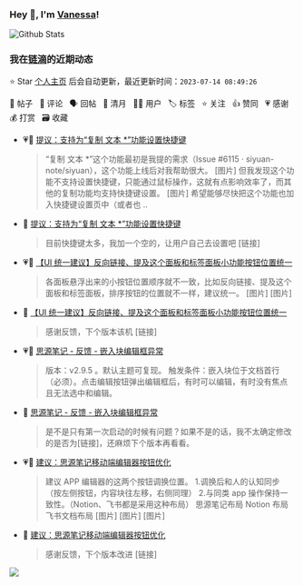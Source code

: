 ### Hey 👋, I'm [Vanessa](http://vanessa.b3log.org/)!

![Github Stats](https://github-readme-stats.vercel.app/api?username=Vanessa219&show_icons=true)

<!--events start -->

### 我在[链滴](https://ld246.com)的近期动态

⭐️ Star [个人主页](https://github.com/Vanessa219/Vanessa219) 后会自动更新，最近更新时间：`2023-07-14 08:49:26`

📝 帖子 &nbsp; 💬 评论 &nbsp; 🗣 回帖 &nbsp; 🌙 清月 &nbsp; 👨‍💻 用户 &nbsp; 🏷️ 标签 &nbsp; ⭐️ 关注 &nbsp; 👍 赞同 &nbsp; 💗 感谢 &nbsp; 💰 打赏 &nbsp; 🗃 收藏

* 💗📝 [提议：支持为“复制 文本 *”功能设置快捷键](https://ld246.com/article/1689152586608)

  > “复制 文本 *”这个功能最初是我提的需求（Issue #6115 · siyuan-note/siyuan），这个功能上线后对我帮助很大。 [图片] 但我发现这个功能不支持设置快捷键，只能通过鼠标操作，这就有点影响效率了，而其他的复制功能均支持快捷键设置。 [图片] 希望能够尽快把这个功能也加入快捷键设置页中（或者也 ..
* 💬 [提议：支持为“复制 文本 *”功能设置快捷键](https://ld246.com/article/1689152586608/comment/1689157158095#comments)

  > 目前快捷键太多，我加一个空的，让用户自己去设置吧 [链接]
* 💗📝 [【UI 统一建议】反向链接、提及这个面板和标签面板小功能按钮位置统一](https://ld246.com/article/1689146949550)

  > 各面板悬浮出来的小按钮位置顺序就不一致，比如反向链接、提及这个面板和标签面板，排序按钮的位置就不一样，建议统一。 [图片] [图片]
* 💬 [【UI 统一建议】反向链接、提及这个面板和标签面板小功能按钮位置统一](https://ld246.com/article/1689146949550/comment/1689148974966#comments)

  > 感谢反馈，下个版本该机 [链接]
* 💗📝 [思源笔记 - 反馈 - 嵌入块编辑框异常](https://ld246.com/article/1689058162367)

  > 版本：v2.9.5 。默认主题可复现。 触发条件：嵌入块位于文档首行（必须）。点击编辑按钮弹出编辑框后，有时可以编辑，有时没有焦点且无法选中和编辑。
* 💬 [思源笔记 - 反馈 - 嵌入块编辑框异常](https://ld246.com/article/1689058162367/comment/1689073755088#comments)

  > 是不是只有第一次启动的时候有问题？如果不是的话，我不太确定修改的是否为[链接]，还麻烦下个版本再看看。
* 💗📝 [建议：思源笔记移动端编辑器按钮优化](https://ld246.com/article/1688669311863)

  > 建议 APP 编辑器的这两个按钮调换位置。 1.调换后和人的认知同步（按左侧按钮，内容块往左移，右侧同理） 2.与同类 app 操作保持一致性。（Notion、飞书都是采用这种布局） 思源笔记布局 Notion 布局 飞书文档布局 [图片] [图片] [图片]
* 💬 [建议：思源笔记移动端编辑器按钮优化](https://ld246.com/article/1688669311863/comment/1688693885121#comments)

  > 感谢反馈，下个版本改进 [链接]


<!--events end -->

<a title="Hits" target="_blank" href="https://github.com/Vanessa219/Vanessa219"><img src="https://hits.b3log.org/Vanessa219/Vanessa219.svg"></a>
